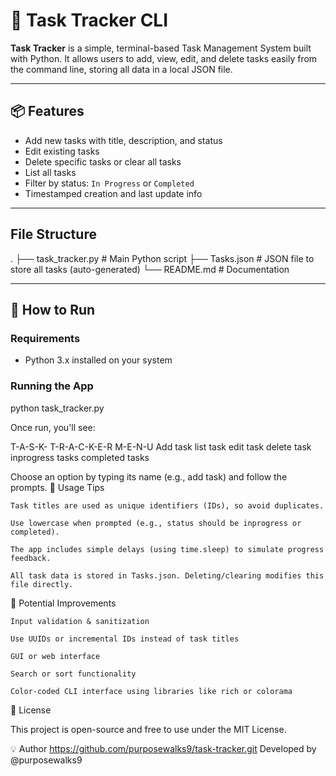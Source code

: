# 📝 Task Tracker CLI

**Task Tracker** is a simple, terminal-based Task Management System built with Python. It allows users to add, view, edit, and delete tasks easily from the command line, storing all data in a local JSON file.

---

## 📦 Features

-  Add new tasks with title, description, and status
-  Edit existing tasks
-  Delete specific tasks or clear all tasks
-  List all tasks
-  Filter by status: `In Progress` or `Completed`
-  Timestamped creation and last update info

---

##  File Structure

.
├── task_tracker.py # Main Python script
├── Tasks.json # JSON file to store all tasks (auto-generated)
└── README.md # Documentation


---

## 🚀 How to Run

### Requirements
- Python 3.x installed on your system

### Running the App

python task_tracker.py

Once run, you'll see:

T-A-S-K- T-R-A-C-K-E-R  M-E-N-U
Add task
list task
edit task
delete task
inprogress tasks
completed tasks

Choose an option by typing its name (e.g., add task) and follow the prompts.
🧠 Usage Tips

    Task titles are used as unique identifiers (IDs), so avoid duplicates.

    Use lowercase when prompted (e.g., status should be inprogress or completed).

    The app includes simple delays (using time.sleep) to simulate progress feedback.

    All task data is stored in Tasks.json. Deleting/clearing modifies this file directly.

🔧 Potential Improvements

    Input validation & sanitization

    Use UUIDs or incremental IDs instead of task titles

    GUI or web interface

    Search or sort functionality

    Color-coded CLI interface using libraries like rich or colorama

📜 License

This project is open-source and free to use under the MIT License.

💡 Author
https://github.com/purposewalks9/task-tracker.git
Developed by @purposewalks9
